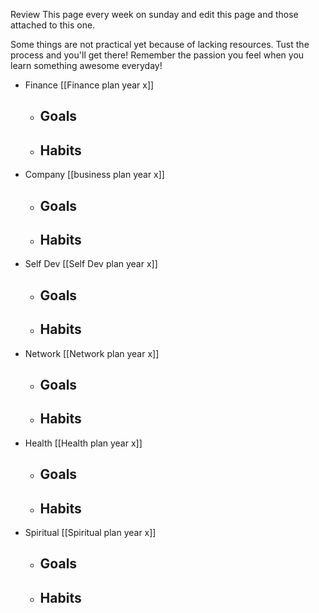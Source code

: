 Review This page every week on sunday and edit this page and those attached to this one. 

Some things are not practical yet because of lacking resources. Tust the process and you'll get there! Remember the passion you feel when you learn something awesome everyday!

- Finance [[Finance plan year x]]
	- Goals
		- 
	- Habits
		- 
- Company [[business plan year x]]
	- Goals
		- 
	- Habits
		- 
- Self Dev [[Self Dev plan year x]]
	- Goals
		- 
	- Habits
		- 
- Network [[Network plan year x]]
	- Goals
		- 
	- Habits
		- 
- Health [[Health plan year x]]
	- Goals
		- 
	- Habits
		- 
- Spiritual [[Spiritual plan year x]]
	- Goals
		- 
	- Habits
		- 
